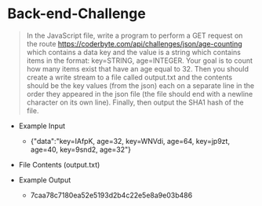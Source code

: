 # Back-end-Challenge
> In the JavaScript file, write a program to perform a GET request on the route https://coderbyte.com/api/challenges/json/age-counting which contains a data key and the value is a string which contains items in the format: key=STRING, age=INTEGER. Your goal is to count how many items exist that have an age equal to 32. Then you should create a write stream to a file called output.txt and the contents should be the key values (from the json) each on a separate line in the order they appeared in the json file (the file should end with a newline character on its own line). Finally, then output the SHA1 hash of the file.

* Example Input
    
    * {"data":"key=IAfpK, age=32, key=WNVdi, age=64, key=jp9zt, age=40, key=9snd2, age=32"}
     
 
* File Contents (output.txt)

* Example Output

    * 7caa78c7180ea52e5193d2b4c22e5e8a9e03b486
